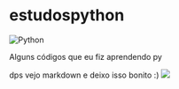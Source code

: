 # estudospython
![Python](https://img.shields.io/badge/python-3670A0?style=for-the-badge&logo=python&logoColor=ffdd54)

Alguns códigos que eu fiz aprendendo py

dps vejo markdown e deixo isso bonito :)
![](https://dcbadge.limes.pink/api/shield/921814742576824380)
